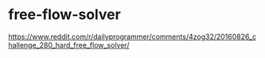 # free-flow-solver
https://www.reddit.com/r/dailyprogrammer/comments/4zog32/20160826_challenge_280_hard_free_flow_solver/
